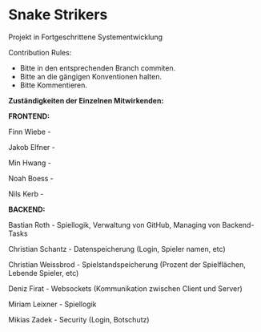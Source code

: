 # Snake Strikers
Projekt in Fortgeschrittene Systementwicklung

Contribution Rules:
- Bitte in den entsprechenden Branch commiten.
- Bitte an die gängigen Konventionen halten.
- Bitte Kommentieren.

**Zuständigkeiten der Einzelnen Mitwirkenden:**

**FRONTEND:**

Finn Wiebe - 

Jakob Elfner -

Min Hwang -

Noah Boess -

Nils Kerb -


**BACKEND:**

Bastian Roth - Spiellogik,  Verwaltung von GitHub, Managing von Backend-Tasks

Christian Schantz - Datenspeicherung (Login, Spieler namen, etc)

Christian Weissbrod - Spielstandspeicherung (Prozent der Spielflächen, Lebende Spieler, etc)

Deniz Firat - Websockets (Kommunikation zwischen Client und Server)

Miriam Leixner - Spiellogik

Mikias Zadek - Security (Login, Botschutz)

